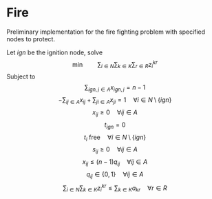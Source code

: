 # Fire

Preliminary implementation for the fire fighting problem with specified nodes to protect.

Let $ign$ be the ignition node, solve
$$\min \qquad \sum_{i\in N}\sum_{k\in K}\sum_{r\in R} z_{i}^{kr}\tag{OF}$$
Subject to
$$\sum_{ign,j\in A}x_{ign,j}=n-1$$
$$-\sum_{ij\in A}x_{ij}+\sum_{ji\in A}x_{ji}=1\quad \forall i\in N\setminus \{ign\}$$
$$x_{ij}\geq0\quad\forall ij\in A$$
$$t_{ign}=0$$
$$t_i\text{ free}\quad\forall i\in N\setminus \{ign\}$$
$$s_{ij}\geq0\quad\forall ij\in A$$
$$x_{ij}\leq (n-1)q_{ij}\quad\forall ij\in A$$
$$q_{ij}\in\{0,1\}\quad\forall ij\in A$$
$$\sum_{i\in N}\sum_{k\in K} z_{i}^{kr}\leq \sum_{k\in K}a_{kr}\quad\forall r\in R$$

